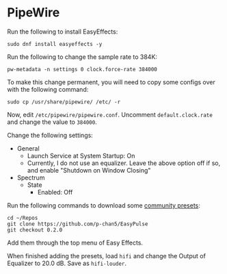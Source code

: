 # PipeWire

Run the following to install EasyEffects:

```
sudo dnf install easyeffects -y
```

Run the following to change the sample rate to 384K:

```
pw-metadata -n settings 0 clock.force-rate 384000
```

To make this change permanent, you will need to copy some configs over with the following command:

```
sudo cp /usr/share/pipewire/ /etc/ -r
```

Now, edit `/etc/pipewire/pipewire.conf`. Uncomment `default.clock.rate` and change the value to `384000`.

Change the following settings:

- General
  - Launch Service at System Startup: On
  - Currently, I do not use an equalizer. Leave the above option off if so, and enable "Shutdown on Window Closing"
- Spectrum
  - State
    - Enabled: Off

Run the following commands to download some [community presets](https://github.com/wwmm/easyeffects/wiki/Community-presets):

```
cd ~/Repos
git clone https://github.com/p-chan5/EasyPulse
git checkout 0.2.0
```

Add them through the top menu of Easy Effects.

When finished adding the presets, load `hifi` and change the Output of Equalizer to 20.0 dB. Save as `hifi-louder`.
